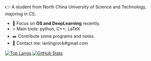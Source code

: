 :point_right: A student from North China University of Science and Technology, majoring in CS.

- :running: Focus on **OS and DeepLearning** recently.
- :star: Main tools: python, C++, LaTeX
- :black_nib: Contribute some programs and notes.
- :bust_in_silhouette: Contact me: lanlingrock#gmail.com

<a href="https://github.com/muyuuuu">
  <img align="center" alt="Top Langs" src="https://github-readme-stats.vercel.app/api/top-langs/?theme=onedark&username=muyuuuu&layout=compact" />
</a>
<a href="https://github.com/muyuuuu">
  <img align="center" alt="GitHub Stats" src="https://github-readme-stats.vercel.app/api?theme=onedark&username=muyuuuu&show_icons=true" />
</a>
